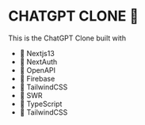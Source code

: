 # CHATGPT CLONE 🤖

This is the ChatGPT Clone built with

- 🚀 Nextjs13
- 🚀 NextAuth
- 🚀 OpenAPI
- 🚀 Firebase
- 🚀 TailwindCSS
- 🚀 SWR
- 🚀 TypeScript
- 🚀 TailwindCSS
